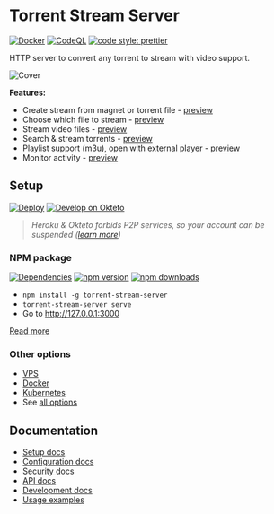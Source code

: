 # Torrent Stream Server

[![Docker](https://github.com/KiraLT/torrent-stream-server/workflows/Docker/badge.svg?branch=master)](https://github.com/users/KiraLT/packages/container/package/torrent-stream-server)
[![CodeQL](https://github.com/KiraLT/torrent-stream-server/workflows/CodeQL/badge.svg?branch=master)](https://github.com/KiraLT/torrent-stream-server/actions?query=workflow%3ACodeQL)
[![code style: prettier](https://img.shields.io/badge/code_style-prettier-ff69b4.svg)](https://github.com/prettier/prettier)

HTTP server to convert any torrent to stream with video support.

![Cover](https://github.com/KiraLT/torrent-stream-server/wiki/images/play-white.png)

**Features:**

* Create stream from magnet or torrent file - [preview](https://github.com/KiraLT/torrent-stream-server/wiki/images/home.png)
* Choose which file to stream - [preview](https://github.com/KiraLT/torrent-stream-server/wiki/images/files.png)
* Stream video files - [preview](https://github.com/KiraLT/torrent-stream-server/wiki/images/play.png)
* Search & stream torrents - [preview](https://github.com/KiraLT/torrent-stream-server/wiki/images/browse.png)
* Playlist support (m3u), open with external player - [preview](https://github.com/KiraLT/torrent-stream-server/wiki/images/playlist.png)
* Monitor activity - [preview](https://github.com/KiraLT/torrent-stream-server/wiki/images/dashboard.png)

## Setup

[![Deploy](https://www.herokucdn.com/deploy/button.svg)](https://heroku.com/deploy?template=https://github.com/imasimali/torrent-stream-server)
[![Develop on Okteto](https://okteto.com/develop-okteto.svg)](https://cloud.okteto.com/deploy?repository=https://github.com/imasimali/torrent-stream-server&branch=master)

> _Heroku & Okteto forbids P2P services, so your account can be suspended ([learn more](https://github.com/KiraLT/torrent-stream-server/issues/32))_

### NPM package

[![Dependencies](https://david-dm.org/KiraLT/torrent-stream-server.svg)](https://david-dm.org/KiraLT/torrent-stream-server)
[![npm version](https://badge.fury.io/js/torrent-stream-server.svg)](https://www.npmjs.com/package/torrent-stream-server)
[![npm downloads](https://img.shields.io/npm/dt/torrent-stream-server)](https://www.npmjs.com/package/torrent-stream-server)

* `npm install -g torrent-stream-server`
* `torrent-stream-server serve`
* Go to http://127.0.0.1:3000

[Read more](https://github.com/KiraLT/torrent-stream-server/wiki/setup#npm-package)
  
### Other options

* [VPS](https://github.com/KiraLT/torrent-stream-server/wiki/setup#vps)
* [Docker](https://github.com/KiraLT/torrent-stream-server/wiki/setup#docker)
* [Kubernetes](https://github.com/KiraLT/torrent-stream-server/wiki/setup#kubernetes)
* See [all options](https://github.com/KiraLT/torrent-stream-server/wiki/setup)

## Documentation

* [Setup docs](https://github.com/KiraLT/torrent-stream-server/wiki/setup)
* [Configuration docs](https://github.com/KiraLT/torrent-stream-server/wiki/configuration)
* [Security docs](https://github.com/KiraLT/torrent-stream-server/wiki/security)
* [API docs](https://github.com/KiraLT/torrent-stream-server/wiki/API)
* [Development docs](https://github.com/KiraLT/torrent-stream-server/wiki/development)
* [Usage examples](https://github.com/KiraLT/torrent-stream-server/wiki/Examples)
